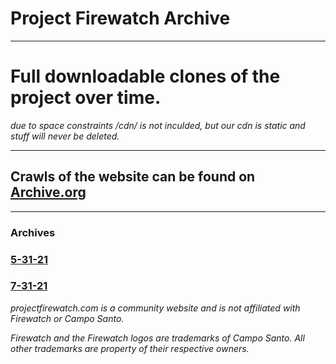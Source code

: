 # Project Firewatch Archive

---

# Full downloadable clones of the project over time.

*due to space constraints /cdn/ is not inculded, but our cdn is static and stuff will never be deleted.*

---

## Crawls of the website can be found on [Archive.org](https://web.archive.org/web/*/https://projectfirewatch.com)

---

### Archives

### [5-31-21](/archives/Firewatch-Guide-5-31-21.zip)


### [7-31-21](/archivse/ProjectFirewatch-7-31-21.zip)


*projectfirewatch.com is a community website and is not affiliated with Firewatch or Campo Santo.*

*Firewatch and the Firewatch logos are trademarks of Campo Santo. All other trademarks are property of their respective owners.*

